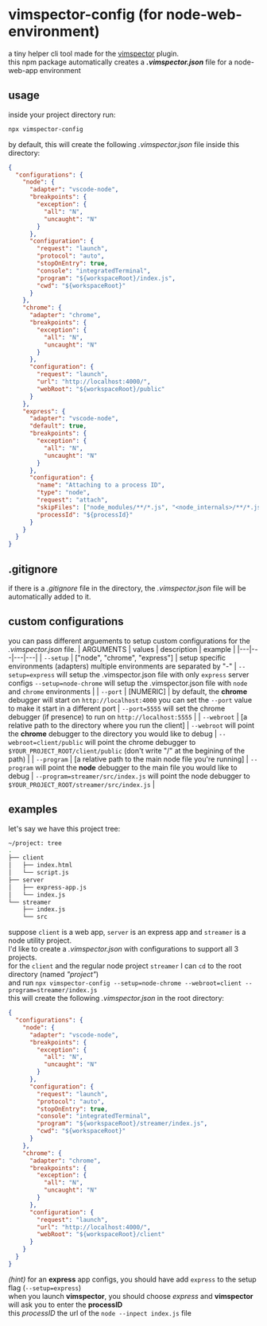 # vimspector-config (for node-web-environment)
a tiny helper cli tool made for the [vimspector](https://github.com/puremourning/vimspector) plugin.<br />
this npm package automatically creates a ***.vimspector.json*** file for a node-web-app environment

## usage
inside your project directory run:
```bash
npx vimspector-config
```
by default, this will create the following *.vimspector.json* file inside this directory:
```json
{
  "configurations": {
    "node": {
      "adapter": "vscode-node",
      "breakpoints": {
        "exception": {
          "all": "N",
          "uncaught": "N"
        }
      },
      "configuration": {
        "request": "launch",
        "protocol": "auto",
        "stopOnEntry": true,
        "console": "integratedTerminal",
        "program": "${workspaceRoot}/index.js",
        "cwd": "${workspaceRoot}"
      }
    },
    "chrome": {
      "adapter": "chrome",
      "breakpoints": {
        "exception": {
          "all": "N",
          "uncaught": "N"
        }
      },
      "configuration": {
        "request": "launch",
        "url": "http://localhost:4000/",
        "webRoot": "${workspaceRoot}/public"
      }
    },
    "express": {
      "adapter": "vscode-node",
      "default": true,
      "breakpoints": {
        "exception": {
          "all": "N",
          "uncaught": "N"
        }
      },
      "configuration": {
        "name": "Attaching to a process ID",
        "type": "node",
        "request": "attach",
        "skipFiles": ["node_modules/**/*.js", "<node_internals>/**/*.js"],
        "processId": "${processId}"
      }
    }
  }
}
```

## .gitignore
if there is a *.gitignore* file in the directory, the *.vimspector.json* file will be automatically added to it.

## custom configurations
you can pass different arguements to setup custom configurations for the *.vimspector.json* file.
| ARGUMENTS | values | description | example |
|---|---|---|---|
| ```--setup``` | ["node", "chrome", "express"] | setup specific environments (adapters) multiple environments are separated by "-" | ```--setup=express``` will setup the .vimspector.json file with only ```express``` server configs ```--setup=node-chrome``` will setup the .vimspector.json file with  ```node``` and ```chrome``` environments |
| ```--port``` | [NUMERIC] | by default, the **chrome** debugger will start on ```http://localhost:4000``` you can set the ```--port``` value to make it start in a different port | ```--port=5555``` will set the chrome debugger (if presence) to run on ```http://localhost:5555``` |
| ```--webroot``` | [a relative path to the directory where you run the client] | ```--webroot``` will point the **chrome** debugger to the directory you would like to debug | ```--webroot=client/public``` will point the chrome debugger to ```$YOUR_PROJECT_ROOT/client/public```  (don't write "/" at the begining of the path) |
| ```--program``` | [a relative path to the main node file you're running] | ```--program``` will point the **node** debugger to the main file you would like to debug | ```--program=streamer/src/index.js``` will point the node debugger to ```$YOUR_PROJECT_ROOT/streamer/src/index.js``` |

## examples 

let's say we have this project tree:
```bash
~/project: tree
.
├── client
│   ├── index.html
│   └── script.js
├── server
│   ├── express-app.js
│   └── index.js
└── streamer
    ├── index.js
    └── src
```
suppose ```client``` is a web app, ```server``` is an express app and ```streamer``` is a node utility project.<br />
I'd like to create a *.vimspector.json* with configurations to support all 3 projects.<br />
for the ```client``` and the regular node project ```streamer``` I can ```cd``` to the root directory (named *"project"*)<br />
and run ```npx vimspector-config --setup=node-chrome --webroot=client --program=streamer/index.js```<br />
this will create the following *.vimspector.json* in the root directory: 
```json
{
  "configurations": {
    "node": {
      "adapter": "vscode-node",
      "breakpoints": {
        "exception": {
          "all": "N",
          "uncaught": "N"
        }
      },
      "configuration": {
        "request": "launch",
        "protocol": "auto",
        "stopOnEntry": true,
        "console": "integratedTerminal",
        "program": "${workspaceRoot}/streamer/index.js",
        "cwd": "${workspaceRoot}"
      }
    },
    "chrome": {
      "adapter": "chrome",
      "breakpoints": {
        "exception": {
          "all": "N",
          "uncaught": "N"
        }
      },
      "configuration": {
        "request": "launch",
        "url": "http://localhost:4000/",
        "webRoot": "${workspaceRoot}/client"
      }
    }
  }
}
```
*(hint)*
for an **express** app configs, you should have add ```express``` to the setup flag (```--setup=express```)<br/>
when you launch **vimspector**, you should choose *express* and **vimspector** will ask you to enter the **processID** <br/>
this *processID* the url of the ```node --inpect index.js``` file 
